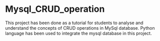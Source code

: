 # Mysql_CRUD_operation
This project has been done as a tutorial for students to analyse and understand the concepts of CRUD operations in MySql database. Python language has been used to integrate the mysql database in this project.

